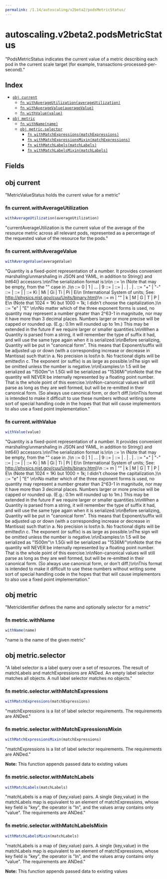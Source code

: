 ```yaml
---
permalink: /1.14/autoscaling/v2beta2/podsMetricStatus/
---
```


# autoscaling.v2beta2.podsMetricStatus

"PodsMetricStatus indicates the current value of a metric describing each pod in the current scale target (for example, transactions-processed-per-second)."

## Index

* [`obj current`](#obj-current)
  * [`fn withAverageUtilization(averageUtilization)`](#fn-currentwithaverageutilization)
  * [`fn withAverageValue(averageValue)`](#fn-currentwithaveragevalue)
  * [`fn withValue(value)`](#fn-currentwithvalue)
* [`obj metric`](#obj-metric)
  * [`fn withName(name)`](#fn-metricwithname)
  * [`obj metric.selector`](#obj-metricselector)
    * [`fn withMatchExpressions(matchExpressions)`](#fn-metricselectorwithmatchexpressions)
    * [`fn withMatchExpressionsMixin(matchExpressions)`](#fn-metricselectorwithmatchexpressionsmixin)
    * [`fn withMatchLabels(matchLabels)`](#fn-metricselectorwithmatchlabels)
    * [`fn withMatchLabelsMixin(matchLabels)`](#fn-metricselectorwithmatchlabelsmixin)

## Fields

## obj current

"MetricValueStatus holds the current value for a metric"

### fn current.withAverageUtilization

```ts
withAverageUtilization(averageUtilization)
```

"currentAverageUtilization is the current value of the average of the resource metric across all relevant pods, represented as a percentage of the requested value of the resource for the pods."

### fn current.withAverageValue

```ts
withAverageValue(averageValue)
```

"Quantity is a fixed-point representation of a number. It provides convenient marshaling/unmarshaling in JSON and YAML, in addition to String() and Int64() accessors.\n\nThe serialization format is:\n\n<quantity>        ::= <signedNumber><suffix>\n  (Note that <suffix> may be empty, from the \"\" case in <decimalSI>.)\n<digit>           ::= 0 | 1 | ... | 9 <digits>          ::= <digit> | <digit><digits> <number>          ::= <digits> | <digits>.<digits> | <digits>. | .<digits> <sign>            ::= \"+\" | \"-\" <signedNumber>    ::= <number> | <sign><number> <suffix>          ::= <binarySI> | <decimalExponent> | <decimalSI> <binarySI>        ::= Ki | Mi | Gi | Ti | Pi | Ei\n  (International System of units; See: http://physics.nist.gov/cuu/Units/binary.html)\n<decimalSI>       ::= m | \"\" | k | M | G | T | P | E\n  (Note that 1024 = 1Ki but 1000 = 1k; I didn't choose the capitalization.)\n<decimalExponent> ::= \"e\" <signedNumber> | \"E\" <signedNumber>\n\nNo matter which of the three exponent forms is used, no quantity may represent a number greater than 2^63-1 in magnitude, nor may it have more than 3 decimal places. Numbers larger or more precise will be capped or rounded up. (E.g.: 0.1m will rounded up to 1m.) This may be extended in the future if we require larger or smaller quantities.\n\nWhen a Quantity is parsed from a string, it will remember the type of suffix it had, and will use the same type again when it is serialized.\n\nBefore serializing, Quantity will be put in \"canonical form\". This means that Exponent/suffix will be adjusted up or down (with a corresponding increase or decrease in Mantissa) such that:\n  a. No precision is lost\n  b. No fractional digits will be emitted\n  c. The exponent (or suffix) is as large as possible.\nThe sign will be omitted unless the number is negative.\n\nExamples:\n  1.5 will be serialized as \"1500m\"\n  1.5Gi will be serialized as \"1536Mi\"\n\nNote that the quantity will NEVER be internally represented by a floating point number. That is the whole point of this exercise.\n\nNon-canonical values will still parse as long as they are well formed, but will be re-emitted in their canonical form. (So always use canonical form, or don't diff.)\n\nThis format is intended to make it difficult to use these numbers without writing some sort of special handling code in the hopes that that will cause implementors to also use a fixed point implementation."

### fn current.withValue

```ts
withValue(value)
```

"Quantity is a fixed-point representation of a number. It provides convenient marshaling/unmarshaling in JSON and YAML, in addition to String() and Int64() accessors.\n\nThe serialization format is:\n\n<quantity>        ::= <signedNumber><suffix>\n  (Note that <suffix> may be empty, from the \"\" case in <decimalSI>.)\n<digit>           ::= 0 | 1 | ... | 9 <digits>          ::= <digit> | <digit><digits> <number>          ::= <digits> | <digits>.<digits> | <digits>. | .<digits> <sign>            ::= \"+\" | \"-\" <signedNumber>    ::= <number> | <sign><number> <suffix>          ::= <binarySI> | <decimalExponent> | <decimalSI> <binarySI>        ::= Ki | Mi | Gi | Ti | Pi | Ei\n  (International System of units; See: http://physics.nist.gov/cuu/Units/binary.html)\n<decimalSI>       ::= m | \"\" | k | M | G | T | P | E\n  (Note that 1024 = 1Ki but 1000 = 1k; I didn't choose the capitalization.)\n<decimalExponent> ::= \"e\" <signedNumber> | \"E\" <signedNumber>\n\nNo matter which of the three exponent forms is used, no quantity may represent a number greater than 2^63-1 in magnitude, nor may it have more than 3 decimal places. Numbers larger or more precise will be capped or rounded up. (E.g.: 0.1m will rounded up to 1m.) This may be extended in the future if we require larger or smaller quantities.\n\nWhen a Quantity is parsed from a string, it will remember the type of suffix it had, and will use the same type again when it is serialized.\n\nBefore serializing, Quantity will be put in \"canonical form\". This means that Exponent/suffix will be adjusted up or down (with a corresponding increase or decrease in Mantissa) such that:\n  a. No precision is lost\n  b. No fractional digits will be emitted\n  c. The exponent (or suffix) is as large as possible.\nThe sign will be omitted unless the number is negative.\n\nExamples:\n  1.5 will be serialized as \"1500m\"\n  1.5Gi will be serialized as \"1536Mi\"\n\nNote that the quantity will NEVER be internally represented by a floating point number. That is the whole point of this exercise.\n\nNon-canonical values will still parse as long as they are well formed, but will be re-emitted in their canonical form. (So always use canonical form, or don't diff.)\n\nThis format is intended to make it difficult to use these numbers without writing some sort of special handling code in the hopes that that will cause implementors to also use a fixed point implementation."

## obj metric

"MetricIdentifier defines the name and optionally selector for a metric"

### fn metric.withName

```ts
withName(name)
```

"name is the name of the given metric"

## obj metric.selector

"A label selector is a label query over a set of resources. The result of matchLabels and matchExpressions are ANDed. An empty label selector matches all objects. A null label selector matches no objects."

### fn metric.selector.withMatchExpressions

```ts
withMatchExpressions(matchExpressions)
```

"matchExpressions is a list of label selector requirements. The requirements are ANDed."

### fn metric.selector.withMatchExpressionsMixin

```ts
withMatchExpressionsMixin(matchExpressions)
```

"matchExpressions is a list of label selector requirements. The requirements are ANDed."

**Note:** This function appends passed data to existing values

### fn metric.selector.withMatchLabels

```ts
withMatchLabels(matchLabels)
```

"matchLabels is a map of {key,value} pairs. A single {key,value} in the matchLabels map is equivalent to an element of matchExpressions, whose key field is \"key\", the operator is \"In\", and the values array contains only \"value\". The requirements are ANDed."

### fn metric.selector.withMatchLabelsMixin

```ts
withMatchLabelsMixin(matchLabels)
```

"matchLabels is a map of {key,value} pairs. A single {key,value} in the matchLabels map is equivalent to an element of matchExpressions, whose key field is \"key\", the operator is \"In\", and the values array contains only \"value\". The requirements are ANDed."

**Note:** This function appends passed data to existing values